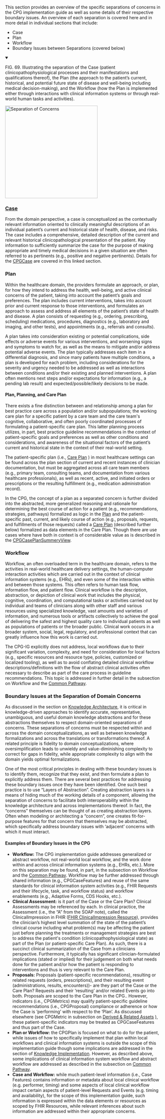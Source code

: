 This section provides an overview of the specific separations of concerns in the CPG implementation guide as well as some details of their respective boundary issues.  An overview of each separation is covered here and in more detail in individual sections that include:



*   Case
*   Plan
*   Workflow
*   Boundary Issues between Separations (covered below)

<details open>

<summary>

FIG. 69. Illustrating the separation of the Case (patient clinicopathophysiological processes and their manifestations and qualifications thereof), the Plan (the approach to the patient’s current, historical, and potential future state of disease and well-being including medical decision-making), and the Workflow (how the Plan is implemented either through interactions with clinical information systems or through real-world human tasks and activities).

</summary>

<img src="CPG-12-01.png" alt="Separation of Concerns" class="img-responsive img-rounded center-block" width=300/>

</details>

### [Case](documentation-approach-12-04-cpg-case.html) <!-- link to 12.04 !-->

From the domain perspective, a case is conceptualized as the contextually relevant information oriented to clinically meaningful descriptions of an individual patient’s current and historical state of health, disease, and risks.  The case includes a comprehensive, detailed description of the current and relevant historical clinicopathological presentation of the patient.  Key information to sufficiently summarize the case for the purpose of making appropriate and timely medical decisions in a given situation are often referred to as pertinents (e.g., positive and negative pertinents).  Details for the [CPGCase](documentation-approach-12-04-cpg-case.html) <!-- link to 12.04 !--> are covered in this linked section.


### Plan <!-- link to 12.03 !-->

Within the healthcare domain, the providers formulate an approach, or plan, for how they intend to address the health, well-being, and active clinical concerns of the patient, taking into account the patient’s goals and preferences.  The plan includes current interventions, takes into account prior and current response to those interventions, and formulates an approach to assess and address all elements of the patient’s state of health and disease.  A plan consists of requesting (e.g., ordering, prescribing, scheduling) medications, procedures, diagnostics (e.g., laboratory and imaging, and other tests), and appointments (e.g., referrals and consults).

A plan takes into consideration existing or potential complications, side effects or adverse events for various interventions, and worsening signs and symptoms to watch for, as well as the means to mitigate and/or address potential adverse events.  The plan typically addresses each item in a differential diagnosis, and since many patients have multiple conditions, a plan is developed for each problem, including considerations for the severity and urgency needed to be addressed as well as interactions between conditions and/or their existing and planned interventions. A plan often mentions next steps and/or expectations for information (e.g., a pending lab result) and expected/possible/likely decisions to be made.

#### Plan, Planning, and Care Plan

There exists a fine distinction between and relationship among a plan for best practice care across a population and/or subpopulations; the working care plan for a specific patient by a care team and the care team's cognitive, collaborative, and often poorly coordinated processes of formulating a patient-specific care plan.  This latter planning process utilizes, in part, best practice guideline recommendations in the context of patient-specific goals and preferences as well as other conditions and considerations, and awareness of the situational factors of the patient’s current and historical state in the context of their real-world setting.

The patient-specific plan (i.e., [Care Plan](documentation-approach-12-05-cpg-careplan.html) <!-- link to 12.05 !-->) in most healthcare settings can be found across the plan section of current and recent instances of clinician documentation, but must be aggregated across all care team members (e.g., primary team, consulting teams, and documentation from various healthcare professionals), as well as recent, active, and initiated orders or prescriptions or the resulting fulfillment (e.g., medication administration record).

In the CPG,  the concept of a plan as a separated concern is further divided into the abstracted, more generalized reasoning and rationale for determining the best course of action for a patient (e.g., recommendations, strategies, pathways) formalized as logic in the [Plan](documentation-approach-12-03-cpg-plan.html) <!-- link to 12.03 !--> and the patient-specific past, current, and likely course of action (e.g., proposals, requests, and fulfillments of those requests) called a [Care Plan](documentation-approach-12-05-cpg-careplan.html) <!-- link to 12.05 !--> (described further below) formalized as data elements in the Care Plan. Though there are use cases where have both in context is of considerable value as is described in the [CPGCasePlanSummeryView](documentation-approach-12-07-cpg-derivative-and-related-assets.html). <!-- link to 12.07 !-->


### Workflow

Workflow, an often overloaded term in the healthcare domain, refers to the activities in real-world healthcare delivery settings, the human-computer interaction activities which are carried out in the context of clinical information systems (e.g., EHRs), and even some of the interaction within and between those systems.  This often refers to human task flow, information flow, and patient flow.  Clinical workflow is the description, abstraction, or depiction of clinical work that includes the physical, cognitive, coordination, and computational tasks or activities carried out by individual and teams of clinicians along with other staff and various resources using specialized knowledge, vast amounts and varieties of information, and numerous tools or artifacts collectively to achieve the goal of delivering the safest and highest quality care to individual patients as well as populations of patients or the broader public.  Clinical work occurs in a broader system, social, legal, regulatory, and professional context that can greatly influence how this work is carried out.

The CPG-IG explicitly does not address, local workflows due to their significant variation, complexity, and need for consideration for local factors (e.g., specific resources and resource type, policies, customized or localized tooling), as well as to avoid conflating detailed clinical workflow descriptions/definitions with the flow of abstract clinical activities often necessary to describe as part of the care process in guideline recommendations.  This topic is addressed in further detail in the subsection on Workflow and the [Common Pathway](documentation-approach-12-06-cpg-common-pathway.html). <!-- link to 12.06 !-->


### Boundary Issues at the Separation of Domain Concerns

As discussed in the section on [Knowledge Architecture](documentation-approach-06-03-knowledge-architecture.html), <!-- link to 06.03 !--> it is critical in knowledge-driven approaches to identify accurate, representative, unambiguous, and useful domain knowledge abstractions and for these abstractions themselves to respect domain-oriented separations of concerns.  These separations of concerns must be respected within and across the domain conceptualizations, as well as between knowledge formalizations and across the translations or transformations thereof.  A related principle is fidelity to domain conceptualizations, where oversimplification leads to unwieldy and value-diminishing complexity to correct for gaps in fidelity, while appropriate complexity to align with the domain yields optimal formalizations.

One of the most critical principles in dealing with these boundary issues is to identify them, recognize that they exist, and then formulate a plan to explicitly address them.   There are several best practices for addressing these boundary issues once they have been identified.  One such best practice is to use “Layers of Abstraction”.  Creating abstraction layers is a means of hiding much of the working details of a component, allowing the separation of concerns to facilitate both interoperability within the knowledge architecture and across implementations thereof.  In fact, the “concerns” themselves can be thought of as creating abstraction layers. Often when modeling or architecting a “concern”, one creates fit-for-purpose features for that concern that themselves may be abstracted, which specifically address boundary issues with ‘adjacent’ concerns with which it must interact.

#### Examples of Boundary Issues in the CPG

*   **Workflow:** The CPG implementation guide addresses generalized or abstract workflow, not real-world local workflow, and the work done within and across clinical information systems (e.g., EHRs, etc.).  More on this separation may be found, in part, in the subsection on Workflow and the [Common Pathway](documentation-approach-12-06-cpg-common-pathway.html). <!-- link to 12.06 !-->  Workflow may be further addressed through shared information (e.g., CPGCaseFeatures) and reuse of the same standards for clinical information system activities (e.g., FHIR Requests and their lifecycle, task, and workflow status) and workflow enablements (e.g., Adaptive Forms, CDS Hooks, etc.).
*   **Clinical Assessment:** is it part of the Case or the Care Plan?  Clinical Assessments may be referenced by each.  In clinical practice, the Assessment (i.e., the “A” from the SOAP note), called the ClinicalImpression in FHIR ([FHIR ClinicalImpression Resource](https://www.hl7.org/fhir/clinicalimpression.html)), provides the clinician’s highest level summation of the state of the patient’s clinical course including what problem(s) may be affecting the patient just before planning the treatments or management strategies are best to address the patient's condition (clinicopathophysiological state) as part of the Plan (or patient-specific Care Plan).  As such, there is a succinct clinical summarization of the Case from a clinicians perspective.  Furthermore, it typically has significant clinician-formulated implications (stated or implied) for their judgement on both what needs done for the patient and/or how the patient is responding to interventions and thus is very relevant to the Care Plan.
*   **Proposals:** Proposals (patient-specific recommendations), resulting or related requests (orders, prescriptions), and their resulting event (administrations, results, encounters))- are they part of the Case or the Care Plan?  Requests and their ‘resulting’ and/or related Events go into both.  Proposals are scoped to the Care Plan in the CPG.. However, indicators (i.e., CPGMetrics) may qualify patient-specific guideline recommendations (i.e., CPGProposal) compliance or adherence or how the Case is ‘performing’ with respect to the ‘Plan’.  As discussed elsewhere (see CPGMetric in subsection on [Derived & Related Assets](documentation-approach-12-07-cpg-derivative-and-related-assets.html) <!-- link to 12.07 !--> ), these patient-specific indicators may be treated as CPGCaseFeatures and thus part of the Case.
*   **Plan or Workflow:** the CPGPlan is focused on what to do for the patient, while issues of how to specifically implement that plan within local workflows and clinical information systems is outside the scope of this implementation guide though some implications are addressed in the section of [Knowledge Implementation](documentation-approach-05-05-knowledge-implementation.html). <!-- link to 05.05 !--> However, as described above, some implications of clinical information system workflow and abstract workflow are addressed as described in the subsection on [Common Pathway](documentation-approach-12-06-cpg-common-pathway.html). <!-- link to 12.06 !-->
*   **Case and Workflow:** while much patient-level information (i.e., Case Features) contains information or metadata about local clinical workflow (e.g. performer, timing) and some aspects of local clinical workflow impact certain aspects of patient-level Requests and Events (e.g. timing and availability), for the scope of this implementation guide, such information is expressed within the data elements or resources as scoped by FHIR Resources, while relevant inferences about such information are addressed within their appropriate concerns.
